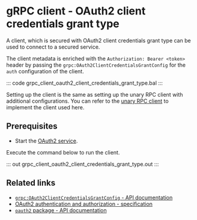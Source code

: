 # gRPC client - OAuth2 client credentials grant type 

A client, which is secured with OAuth2 client credentials grant type can be used to connect to a secured service.

The client metadata is enriched with the `Authorization: Bearer <token>` header by passing the `grpc:OAuth2ClientCredentialsGrantConfig` for the `auth` configuration of the client.

   ::: code grpc_client_oauth2_client_credentials_grant_type.bal :::

Setting up the client is the same as setting up the unary RPC client with additional configurations. You can refer to the [unary RPC client](/learn/by-example/grpc-client-unary/) to implement the client used here.

## Prerequisites
- Start the [OAuth2 service](/learn/by-example/grpc-service-oauth2/).

Execute the command below to run the client.

   ::: out grpc_client_oauth2_client_credentials_grant_type.out :::

## Related links
- [`grpc:OAuth2ClientCredentialsGrantConfig` - API documentation](https://lib.ballerina.io/ballerina/grpc/latest/records/OAuth2ClientCredentialsGrantConfig)
- [OAuth2 authentication and authorization - specification](/spec/grpc/#5118-client---oauth2)
- [`oauth2` package - API documentation](https://lib.ballerina.io/ballerina/oauth2/latest/)
